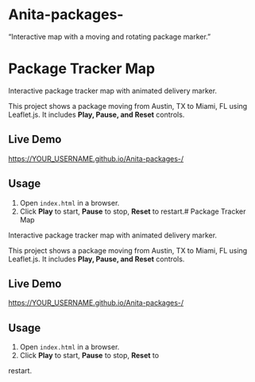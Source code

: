 # Anita-packages-
“Interactive map with a moving and rotating package marker.”
# Package Tracker Map

Interactive package tracker map with animated delivery marker.

This project shows a package moving from Austin, TX to Miami, FL using Leaflet.js. It includes **Play, Pause, and Reset** controls.

## Live Demo

https://YOUR_USERNAME.github.io/Anita-packages-/

## Usage

1. Open `index.html` in a browser.
2. Click **Play** to start, **Pause** to stop, **Reset** to restart.# Package Tracker Map

Interactive package tracker map with animated delivery marker.

This project shows a package moving from Austin, TX to Miami, FL using Leaflet.js. It includes **Play, Pause, and Reset** controls.

## Live Demo

https://YOUR_USERNAME.github.io/Anita-packages-/

## Usage

1. Open `index.html` in a browser.
2. Click **Play** to start, **Pause** to stop, **Reset** to

 restart.
